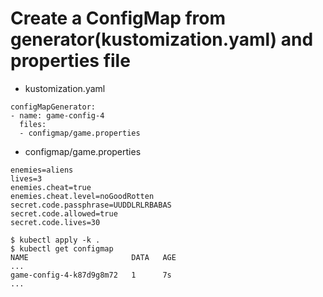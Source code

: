 # Create a ConfigMap from generator(kustomization.yaml) and properties file

* kustomization.yaml
```
configMapGenerator:
- name: game-config-4
  files:
  - configmap/game.properties
```

* configmap/game.properties
```
enemies=aliens
lives=3
enemies.cheat=true
enemies.cheat.level=noGoodRotten
secret.code.passphrase=UUDDLRLRBABAS
secret.code.allowed=true
secret.code.lives=30
```

```
$ kubectl apply -k .
$ kubectl get configmap
NAME                       DATA   AGE
...
game-config-4-k87d9g8m72   1      7s
...
```

